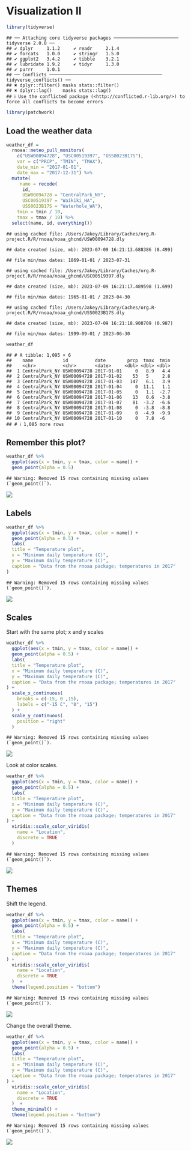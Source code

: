 Visualization II
================

``` r
library(tidyverse)
```

    ## ── Attaching core tidyverse packages ──────────────────────── tidyverse 2.0.0 ──
    ## ✔ dplyr     1.1.2     ✔ readr     2.1.4
    ## ✔ forcats   1.0.0     ✔ stringr   1.5.0
    ## ✔ ggplot2   3.4.2     ✔ tibble    3.2.1
    ## ✔ lubridate 1.9.2     ✔ tidyr     1.3.0
    ## ✔ purrr     1.0.1     
    ## ── Conflicts ────────────────────────────────────────── tidyverse_conflicts() ──
    ## ✖ dplyr::filter() masks stats::filter()
    ## ✖ dplyr::lag()    masks stats::lag()
    ## ℹ Use the conflicted package (<http://conflicted.r-lib.org/>) to force all conflicts to become errors

``` r
library(patchwork)
```

## Load the weather data

``` r
weather_df = 
  rnoaa::meteo_pull_monitors(
    c("USW00094728", "USC00519397", "USS0023B17S"),
    var = c("PRCP", "TMIN", "TMAX"), 
    date_min = "2017-01-01",
    date_max = "2017-12-31") %>%
  mutate(
     name = recode(
      id, 
      USW00094728 = "CentralPark_NY", 
      USC00519397 = "Waikiki_HA",
      USS0023B17S = "Waterhole_WA"),
    tmin = tmin / 10,
    tmax = tmax / 10) %>%
  select(name, id, everything())
```

    ## using cached file: /Users/Jakey/Library/Caches/org.R-project.R/R/rnoaa/noaa_ghcnd/USW00094728.dly

    ## date created (size, mb): 2023-07-09 16:21:13.688386 (8.499)

    ## file min/max dates: 1869-01-01 / 2023-07-31

    ## using cached file: /Users/Jakey/Library/Caches/org.R-project.R/R/rnoaa/noaa_ghcnd/USC00519397.dly

    ## date created (size, mb): 2023-07-09 16:21:17.489598 (1.699)

    ## file min/max dates: 1965-01-01 / 2023-04-30

    ## using cached file: /Users/Jakey/Library/Caches/org.R-project.R/R/rnoaa/noaa_ghcnd/USS0023B17S.dly

    ## date created (size, mb): 2023-07-09 16:21:18.908709 (0.987)

    ## file min/max dates: 1999-09-01 / 2023-06-30

``` r
weather_df
```

    ## # A tibble: 1,095 × 6
    ##    name           id          date        prcp  tmax  tmin
    ##    <chr>          <chr>       <date>     <dbl> <dbl> <dbl>
    ##  1 CentralPark_NY USW00094728 2017-01-01     0   8.9   4.4
    ##  2 CentralPark_NY USW00094728 2017-01-02    53   5     2.8
    ##  3 CentralPark_NY USW00094728 2017-01-03   147   6.1   3.9
    ##  4 CentralPark_NY USW00094728 2017-01-04     0  11.1   1.1
    ##  5 CentralPark_NY USW00094728 2017-01-05     0   1.1  -2.7
    ##  6 CentralPark_NY USW00094728 2017-01-06    13   0.6  -3.8
    ##  7 CentralPark_NY USW00094728 2017-01-07    81  -3.2  -6.6
    ##  8 CentralPark_NY USW00094728 2017-01-08     0  -3.8  -8.8
    ##  9 CentralPark_NY USW00094728 2017-01-09     0  -4.9  -9.9
    ## 10 CentralPark_NY USW00094728 2017-01-10     0   7.8  -6  
    ## # ℹ 1,085 more rows

## Remember this plot?

``` r
weather_df %>% 
  ggplot(aes(x = tmin, y = tmax, color = name)) +
  geom_point(alpha = 0.5)
```

    ## Warning: Removed 15 rows containing missing values (`geom_point()`).

![](viz_ii_files/figure-gfm/unnamed-chunk-2-1.png)<!-- -->

## Labels

``` r
weather_df %>% 
  ggplot(aes(x = tmin, y = tmax, color = name)) +
  geom_point(alpha = 0.5) + 
  labs(
  title = "Temperature plot",
  x = "Minimum daily temperature (C)",
  y = "Maximum daily temperature (C)",
  caption = "Data from the rnoaa package; temperatures in 2017"
)
```

    ## Warning: Removed 15 rows containing missing values (`geom_point()`).

![](viz_ii_files/figure-gfm/unnamed-chunk-3-1.png)<!-- -->

## Scales

Start with the same plot; x and y scales

``` r
weather_df %>% 
  ggplot(aes(x = tmin, y = tmax, color = name)) +
  geom_point(alpha = 0.5) + 
  labs(
  title = "Temperature plot",
  x = "Minimum daily temperature (C)",
  y = "Maximum daily temperature (C)",
  caption = "Data from the rnoaa package; temperatures in 2017"
) +
  scale_x_continuous(
    breaks = c(-15, 0 ,15),
    labels = c("-15 C", "0", "15")
  ) +
  scale_y_continuous(
    position = "right"
  )
```

    ## Warning: Removed 15 rows containing missing values (`geom_point()`).

![](viz_ii_files/figure-gfm/unnamed-chunk-4-1.png)<!-- -->

Look at color scales.

``` r
weather_df %>% 
  ggplot(aes(x = tmin, y = tmax, color = name)) +
  geom_point(alpha = 0.5) + 
  labs(
  title = "Temperature plot",
  x = "Minimum daily temperature (C)",
  y = "Maximum daily temperature (C)",
  caption = "Data from the rnoaa package; temperatures in 2017"
) +
  viridis::scale_color_viridis(
    name = "Location",
    discrete = TRUE
  ) 
```

    ## Warning: Removed 15 rows containing missing values (`geom_point()`).

![](viz_ii_files/figure-gfm/unnamed-chunk-5-1.png)<!-- -->

## Themes

Shift the legend.

``` r
weather_df %>% 
  ggplot(aes(x = tmin, y = tmax, color = name)) +
  geom_point(alpha = 0.5) + 
  labs(
  title = "Temperature plot",
  x = "Minimum daily temperature (C)",
  y = "Maximum daily temperature (C)",
  caption = "Data from the rnoaa package; temperatures in 2017"
) +
  viridis::scale_color_viridis(
    name = "Location",
    discrete = TRUE
  )  +
  theme(legend.position = "bottom")
```

    ## Warning: Removed 15 rows containing missing values (`geom_point()`).

![](viz_ii_files/figure-gfm/unnamed-chunk-6-1.png)<!-- -->

Change the overall theme.

``` r
weather_df %>% 
  ggplot(aes(x = tmin, y = tmax, color = name)) +
  geom_point(alpha = 0.5) + 
  labs(
  title = "Temperature plot",
  x = "Minimum daily temperature (C)",
  y = "Maximum daily temperature (C)",
  caption = "Data from the rnoaa package; temperatures in 2017"
) +
  viridis::scale_color_viridis(
    name = "Location",
    discrete = TRUE
  )  +
  theme_minimal() + 
  theme(legend.position = "bottom")
```

    ## Warning: Removed 15 rows containing missing values (`geom_point()`).

![](viz_ii_files/figure-gfm/unnamed-chunk-7-1.png)<!-- -->
